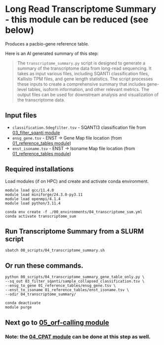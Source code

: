 # Long Read Transcriptome Summary - this module can be reduced (see below) <br />
Produces a pacbio-gene reference table. <br />

Here is an AI generated summary of this step: <br />
> The `transcriptome_summary.py` script is designed to generate a summary of the transcriptome data from long-read sequencing. It takes as input various files, including SQANTI classification files, Kallisto TPM files, and gene length statistics. The script processes these inputs to create a comprehensive summary that includes gene-level tables, isoform information, and other relevant metrics. The output files can be used for downstream analysis and visualization of the transcriptome data.
## Input files
- `classification.5degfilter.tsv` - SQANTI3 classification file from [03_filter_sqanti module](https://github.com/efwatts/LRP_Troubleshooting/tree/main/03_filter_sqanti)
- `ensg_gene.tsv` - ENST -> Gene Map file location (from [01_reference_tables module](https://github.com/efwatts/LRP_Troubleshooting/tree/main/01_reference_tables))
- `enst_isoname.tsv` - ENST -> Isoname Map file location (from [01_reference_tables module](https://github.com/efwatts/LRP_Troubleshooting/tree/main/01_reference_tables))

## Required installations
Load modules (if on HPC) and create and activate conda environment. <br />
```
module load gcc/11.4.0
module load miniforge/24.3.0-py3.11
module load openmpi/4.1.4
module load python/3.11.4

conda env create -f ./00_environments/04_transcriptome_sum.yml
conda activate transcriptome_sum
```
## Run Transcriptome Summary from a SLURM script
```
sbatch 00_scripts/04_transcriptome_summary.sh
```
## Or run these commands.
```
python 00_scripts/04_transcriptome_summary_gene_table_only.py \
--sq_out 03_filter_sqanti/sample_collapsed_classification.tsv \
--ensg_to_gene 01_reference_tables/ensg_gene.tsv \
--enst_to_isoname 01_reference_tables/enst_isoname.tsv \
--odir 04_transcriptome_summary/ 

conda deactivate
module purge
```
## Next go to [05_orf-calling module](https://github.com/efwatts/LRP_Troubleshooting/tree/main/05_orf-calling)
### Note: the [04_CPAT module](https://github.com/efwatts/LRP_Troubleshooting/tree/main/04_CPAT) can be done at this step as well. <br />